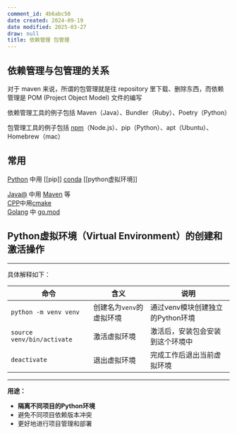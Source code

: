 ```yaml
---
comment_id: 4b6abc50
date created: 2024-09-19
date modified: 2025-03-27
draw: null
title: 依赖管理 包管理
---
```

## 依赖管理与包管理的关系

对于 maven 来说，所谓的包管理就是往 repository 里下载、删除东西，而依赖管理是 POM (Project Object Model) 文件的编写

依赖管理工具的例子包括 Maven（Java）、Bundler（Ruby）、Poetry（Python）

包管理工具的例子包括 [npm](npm.md)（Node.js）、pip（Python）、apt（Ubuntu）、Homebrew（mac）

## 常用

[Python](Python.md) 中用 [[pip]] [conda](conda.md)  [[python虚拟环境]]

[Java@](Java@.md) 中用 [Maven](Maven.md) 等  
[CPP](CPP.md)中用[cmake](cmake.md)  
[Golang](Golang.md) 中 [go.mod](go.mod.md)

##  **Python虚拟环境（Virtual Environment）的创建和激活操作**

---

具体解释如下：

|命令|含义|说明|
|---|---|---|
|`python -m venv venv`|创建名为`venv`的虚拟环境|通过venv模块创建独立的Python环境|
|`source venv/bin/activate`|激活虚拟环境|激活后，安装包会安装到这个环境中|
|`deactivate`|退出虚拟环境|完成工作后退出当前虚拟环境|

---

**用途：**

- **隔离不同项目的Python环境**
- 避免不同项目依赖版本冲突
- 更好地进行项目管理和部署
